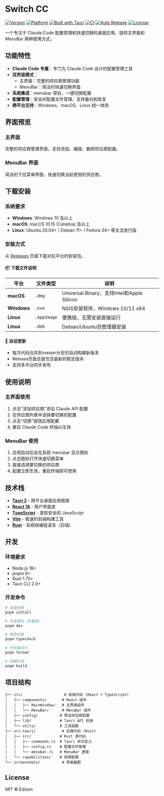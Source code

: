 # Switch CC

[![Version](https://img.shields.io/badge/version-1.0.0-blue.svg)](https://github.com/edisonLzy/switch-cc/releases)
[![Platform](https://img.shields.io/badge/platform-Windows%20%7C%20macOS%20%7C%20Linux-lightgrey.svg)](https://github.com/edisonLzy/switch-cc/releases)
[![Built with Tauri](https://img.shields.io/badge/built%20with-Tauri%202-orange.svg)](https://tauri.app/)
[![CI](https://github.com/edisonLzy/switch-cc/workflows/CI/badge.svg)](https://github.com/edisonLzy/switch-cc/actions/workflows/ci.yml)
[![Auto Release](https://github.com/edisonLzy/switch-cc/workflows/Auto%20Release%20on%20Master/badge.svg)](https://github.com/edisonLzy/switch-cc/actions/workflows/auto-release.yml)
[![License](https://img.shields.io/badge/license-MIT-green.svg)](LICENSE)

一个专注于 Claude Code 配置管理和快速切换的桌面应用，提供主界面和 MenuBar 两种使用方式。

## 功能特性

- **Claude Code 专属**：专门为 Claude Code 设计的配置管理工具
- **双界面模式**：
  - 主界面：完整的供应商管理功能
  - MenuBar：简洁的快速切换界面
- **系统集成**：menubar 常驻，一键切换配置
- **配置管理**：安全的配置文件管理，支持备份和恢复
- **跨平台支持**：Windows、macOS、Linux 统一体验

## 界面预览

### 主界面
完整的供应商管理界面，支持添加、编辑、删除供应商配置。

### MenuBar 界面
简洁的下拉菜单界面，快速切换当前使用的供应商。

## 下载安装

### 系统要求

- **Windows**: Windows 10 及以上
- **macOS**: macOS 10.15 (Catalina) 及以上
- **Linux**: Ubuntu 20.04+ / Debian 11+ / Fedora 34+ 等主流发行版

### 安装方式

从 [Releases](../../releases) 页面下载对应平台的安装包。

#### 📦 下载文件说明

| 平台 | 文件类型 | 说明 |
|------|---------|------|
| **macOS** | `.dmg` | Universal Binary，支持Intel和Apple Silicon |
| **Windows** | `.exe` | NSIS安装程序，Windows 10/11 x64 |
| **Linux** | `.AppImage` | 便携版，无需安装直接运行 |
| **Linux** | `.deb` | Debian/Ubuntu包管理器安装 |

#### 🔄 自动更新
- 每次代码合并到master分支时自动构建新版本
- Release页面总是包含最新的稳定版本
- 支持多平台同步发布

## 使用说明

### 主界面使用
1. 点击"添加供应商"添加 Claude API 配置
2. 在供应商列表中选择要切换的配置
3. 点击"切换"按钮应用配置
4. 重启 Claude Code 终端以生效

### MenuBar 使用
1. 应用启动后会在系统 menubar 显示图标
2. 点击图标打开快速切换菜单
3. 直接选择要切换的供应商
4. 配置立即生效，重启终端即可使用

## 技术栈

- **[Tauri 2](https://tauri.app/)** - 跨平台桌面应用框架
- **[React 18](https://react.dev/)** - 用户界面库
- **[TypeScript](https://www.typescriptlang.org/)** - 类型安全的 JavaScript
- **[Vite](https://vitejs.dev/)** - 极速的前端构建工具
- **[Rust](https://www.rust-lang.org/)** - 系统级编程语言（后端）

## 开发

### 环境要求

- Node.js 18+
- pnpm 8+
- Rust 1.75+
- Tauri CLI 2.0+

### 开发命令

```bash
# 安装依赖
pnpm install

# 开发模式（热重载）
pnpm dev

# 类型检查
pnpm typecheck

# 代码格式化
pnpm format

# 构建应用
pnpm build
```

## 项目结构

```
├── src/                   # 前端代码 (React + TypeScript)
│   ├── components/       # React 组件
│   │   ├── MainWindow/   # 主界面组件
│   │   └── MenuBar/      # MenuBar 组件
│   ├── config/          # 预设供应商配置
│   ├── lib/             # Tauri API 封装
│   └── utils/           # 工具函数
├── src-tauri/            # 后端代码 (Rust)
│   ├── src/             # Rust 源代码
│   │   ├── commands.rs  # Tauri 命令定义
│   │   ├── config.rs    # 配置文件管理
│   │   └── menubar.rs   # MenuBar 逻辑
│   └── capabilities/    # 权限配置
└── screenshots/          # 界面截图
```

## License

MIT © Edison